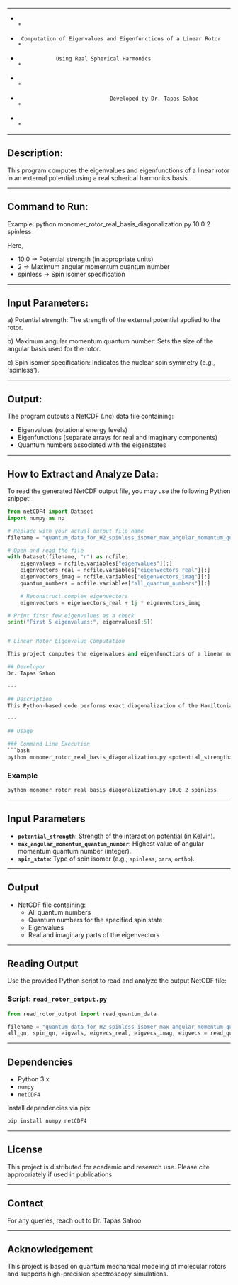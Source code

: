 ****************************************************************************************************
*                                                                                                  *
*      Computation of Eigenvalues and Eigenfunctions of a Linear Rotor                             *
*                 Using Real Spherical Harmonics                                                   *
*                                                                                                  *
*                                  Developed by Dr. Tapas Sahoo                                    *
*                                                                                                  *
****************************************************************************************************

Description:
------------
This program computes the eigenvalues and eigenfunctions of a linear rotor 
in an external potential using a real spherical harmonics basis.

----------------------------------------------------------------------------------------------------
Command to Run:
---------------
Example:
    python monomer_rotor_real_basis_diagonalization.py 10.0 2 spinless

Here,
- 10.0       → Potential strength (in appropriate units)
- 2          → Maximum angular momentum quantum number
- spinless   → Spin isomer specification

----------------------------------------------------------------------------------------------------
Input Parameters:
-----------------
a) Potential strength: 
       The strength of the external potential applied to the rotor.

b) Maximum angular momentum quantum number:
       Sets the size of the angular basis used for the rotor.

c) Spin isomer specification:
       Indicates the nuclear spin symmetry (e.g., 'spinless').

----------------------------------------------------------------------------------------------------
Output:
-------
The program outputs a NetCDF (.nc) data file containing:
- Eigenvalues (rotational energy levels)
- Eigenfunctions (separate arrays for real and imaginary components)
- Quantum numbers associated with the eigenstates

----------------------------------------------------------------------------------------------------
How to Extract and Analyze Data:
--------------------------------
To read the generated NetCDF output file, you may use the following Python snippet:

```python
from netCDF4 import Dataset
import numpy as np

# Replace with your actual output file name
filename = "quantum_data_for_H2_spinless_isomer_max_angular_momentum_quantum_number6_potential_strength100.0K_grids_theta17_phi39.nc"

# Open and read the file
with Dataset(filename, "r") as ncfile:
    eigenvalues = ncfile.variables["eigenvalues"][:]
    eigenvectors_real = ncfile.variables["eigenvectors_real"][:]
    eigenvectors_imag = ncfile.variables["eigenvectors_imag"][:]
    quantum_numbers = ncfile.variables["all_quantum_numbers"][:]

    # Reconstruct complex eigenvectors
    eigenvectors = eigenvectors_real + 1j * eigenvectors_imag

# Print first few eigenvalues as a check
print("First 5 eigenvalues:", eigenvalues[:5])


# Linear Rotor Eigenvalue Computation

This project computes the eigenvalues and eigenfunctions of a linear molecular rotor using a real spherical harmonics basis. It is designed to handle various spin isomers and rotational potentials.

## Developer
Dr. Tapas Sahoo

---

## Description
This Python-based code performs exact diagonalization of the Hamiltonian matrix for a linear rotor system. The real basis functions used are real spherical harmonics, which allow efficient numerical computations.

---

## Usage

### Command Line Execution
```bash
python monomer_rotor_real_basis_diagonalization.py <potential_strength> <max_angular_momentum_quantum_number> <spin_state>
```

### Example
```bash
python monomer_rotor_real_basis_diagonalization.py 10.0 2 spinless
```

---

## Input Parameters
- **`potential_strength`**: Strength of the interaction potential (in Kelvin).
- **`max_angular_momentum_quantum_number`**: Highest value of angular momentum quantum number (integer).
- **`spin_state`**: Type of spin isomer (e.g., `spinless`, `para`, `ortho`).

---

## Output
- NetCDF file containing:
  - All quantum numbers
  - Quantum numbers for the specified spin state
  - Eigenvalues
  - Real and imaginary parts of the eigenvectors

---

## Reading Output
Use the provided Python script to read and analyze the output NetCDF file:

### Script: `read_rotor_output.py`
```python
from read_rotor_output import read_quantum_data

filename = "quantum_data_for_H2_spinless_isomer_max_angular_momentum_quantum_number6_potential_strength100.0K_grids_theta17_phi39.nc"
all_qn, spin_qn, eigvals, eigvecs_real, eigvecs_imag, eigvecs = read_quantum_data(filename)
```

---

## Dependencies
- Python 3.x
- `numpy`
- `netCDF4`

Install dependencies via pip:
```bash
pip install numpy netCDF4
```

---

## License
This project is distributed for academic and research use. Please cite appropriately if used in publications.

---

## Contact
For any queries, reach out to Dr. Tapas Sahoo

---

## Acknowledgement
This project is based on quantum mechanical modeling of molecular rotors and supports high-precision spectroscopy simulations.


